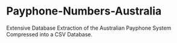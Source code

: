 # Payphone-Numbers-Australia
Extensive Database Extraction of the Australian Payphone System Compressed into a CSV Database.
